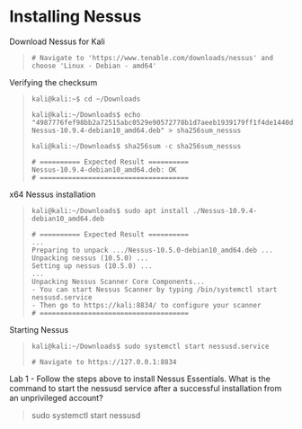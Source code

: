 # Installing Nessus

Download Nessus for Kali
>``` shell
># Navigate to 'https://www.tenable.com/downloads/nessus' and choose 'Linux - Debian - amd64'
>```

Verifying the checksum
>``` shell
>kali@kali:~$ cd ~/Downloads
>
>kali@kali:~/Downloads$ echo "4987776fef98bb2a72515abc0529e90572778b1d7aeeb1939179ff1f4de1440d Nessus-10.9.4-debian10_amd64.deb" > sha256sum_nessus
>
>kali@kali:~/Downloads$ sha256sum -c sha256sum_nessus
>
># ========== Expected Result ==========
>Nessus-10.9.4-debian10_amd64.deb: OK
># =====================================
>```

x64 Nessus installation
>``` shell
>kali@kali:~/Downloads$ sudo apt install ./Nessus-10.9.4-debian10_amd64.deb
>
># ========== Expected Result ==========
>...
>Preparing to unpack .../Nessus-10.5.0-debian10_amd64.deb ...
>Unpacking nessus (10.5.0) ...
>Setting up nessus (10.5.0) ...
>...
>Unpacking Nessus Scanner Core Components...
> - You can start Nessus Scanner by typing /bin/systemctl start nessusd.service
> - Then go to https://kali:8834/ to configure your scanner
># =====================================
>```

Starting Nessus
>``` shell
>kali@kali:~/Downloads$ sudo systemctl start nessusd.service
>
># Navigate to https://127.0.0.1:8834
>```

Lab 1 - Follow the steps above to install Nessus Essentials. What is the command to start the nessusd service after a successful installation from an unprivileged account?
>sudo systemctl start nessusd
